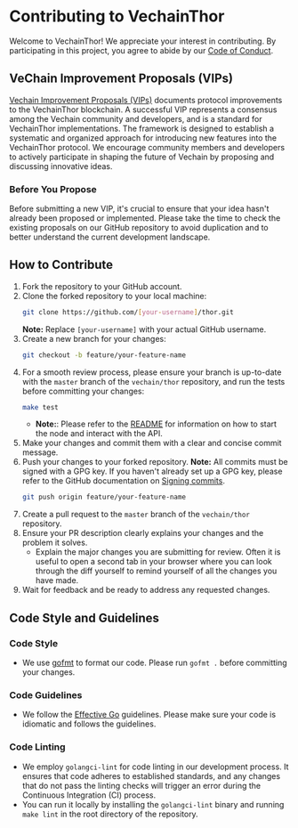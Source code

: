 # Contributing to VechainThor

Welcome to VechainThor! We appreciate your interest in contributing. By participating in this project, you agree to
abide by our [Code of Conduct](https://github.com/vechain/thor/blob/master/CODE_OF_CONDUCT.md).

## VeChain Improvement Proposals (VIPs)

[Vechain Improvement Proposals (VIPs)](https://github.com/vechain/VIPs) documents protocol improvements to the
VechainThor blockchain. A successful VIP represents a consensus among the Vechain community and developers, and is a
standard for VechainThor implementations. The framework is designed to establish a systematic and organized approach for
introducing new features into the VechainThor protocol. We encourage community members and developers to actively
participate in shaping the future of Vechain by proposing and discussing innovative ideas.

### Before You Propose

Before submitting a new VIP, it's crucial to ensure that your idea hasn't already been proposed or implemented. Please
take the time to check the existing proposals on our GitHub repository to avoid duplication and to better understand the
current development landscape.

## How to Contribute

1. Fork the repository to your GitHub account.
2. Clone the forked repository to your local machine:
   ```bash
   git clone https://github.com/[your-username]/thor.git
   ```
   **Note:** Replace `[your-username]` with your actual GitHub username.
3. Create a new branch for your changes:
    ```bash
    git checkout -b feature/your-feature-name
    ```
4. For a smooth review process, please ensure your branch is up-to-date with the `master` branch of the `vechain/thor`
   repository, and run the tests before committing your changes:
    ```bash
    make test
    ```
    - **Note:**: Please refer to the [README](https://github.com/vechain/thor/blob/master/README.md) for information on
      how to start the node and interact with the
      API.
5. Make your changes and commit them with a clear and concise commit message.
6. Push your changes to your forked repository. **Note:** All commits must be signed with a GPG key. If you haven't already set up a GPG key, please refer to the
   GitHub documentation
   on [Signing commits](https://docs.github.com/en/authentication/managing-commit-signature-verification/adding-a-gpg-key-to-your-github-account).
    ```bash
    git push origin feature/your-feature-name
    ```
7. Create a pull request to the `master` branch of the `vechain/thor` repository.
8. Ensure your PR description clearly explains your changes and the problem it solves.
    - Explain the major changes you are submitting for review. Often it is useful to open a second tab in your browser
      where you can look through the diff yourself to remind yourself of all the changes you have made.
9. Wait for feedback and be ready to address any requested changes.

## Code Style and Guidelines

### Code Style

- We use [gofmt](https://golang.org/cmd/gofmt/) to format our code. Please run `gofmt .` before committing your changes.

### Code Guidelines

- We follow the [Effective Go](https://golang.org/doc/effective_go) guidelines. Please make sure your code is idiomatic
  and follows the guidelines.

### Code Linting

- We employ `golangci-lint` for code linting in our development process. It ensures that code adheres to established
  standards, and any changes that do not pass the linting checks will trigger an error during the Continuous
  Integration (CI) process.
- You can run it locally by installing the `golangci-lint` binary and running `make lint` in the root directory of the
  repository.
